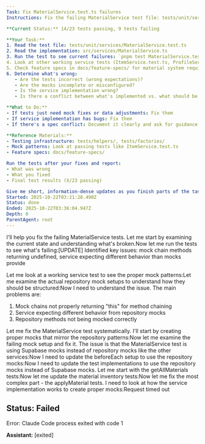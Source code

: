 ```yaml
---
Task: Fix MaterialService.test.ts failures
Instructions: Fix the failing MaterialService test file: tests/unit/services/MaterialService.test.ts

**Current Status:** 14/23 tests passing, 9 tests failing

**Your Task:**
1. Read the test file: tests/unit/services/MaterialService.test.ts
2. Read the implementation: src/services/MaterialService.ts
3. Run the test to see current failures: `pnpm test MaterialService.test.ts`
4. Look at other working service tests (ItemService.test.ts, ProfileService.test.ts, EquipmentService.test.ts) to understand proper mock patterns
5. Check feature specs in docs/feature-specs/ for material system requirements
6. Determine what's wrong:
   - Are the tests incorrect (wrong expectations)?
   - Are the mocks incomplete or misconfigured?
   - Is the service implementation wrong?
   - Is there a conflict between what's implemented vs. what should be implemented per specs?

**What to Do:**
- If tests just need mock fixes or data adjustments: Fix them
- If service implementation has bugs: Fix them
- If there's a spec conflict: Document it clearly and ask for guidance

**Reference Materials:**
- Testing infrastructure: tests/helpers/, tests/factories/
- Mock patterns: Look at passing tests like ItemService.test.ts
- Feature specs: docs/feature-specs/

Run the tests after your fixes and report:
- What was wrong
- What you fixed
- Final test results (X/23 passing)

Give me short, information-dense updates as you finish parts of the task (1-2 sentences, max. Incomplete sentences are fine). Only give these updates if you have important information to share. Prepend updates with: [UPDATE]
Started: 2025-10-22T03:21:28.490Z
Status: done
Ended: 2025-10-22T03:36:04.947Z
Depth: 0
ParentAgent: root
---
```


I'll help you fix the failing MaterialService tests. Let me start by examining the current state and understanding what's broken.Now let me run the tests to see what's failing:[UPDATE] Identified key issues: mock chain methods returning undefined, service expecting different behavior than mocks provide

Let me look at a working service test to see the proper mock patterns:Let me examine the actual repository mock setups to understand how they should be structured:Now I need to understand the issue. The main problems are:

1. Mock chains not properly returning "this" for method chaining
2. Service expecting different behavior from repository mocks
3. Repository methods not being mocked correctly

Let me fix the MaterialService test systematically. I'll start by creating proper mocks that mirror the repository patterns:Now let me examine the failing mock setup and fix it. The issue is that the MaterialService test is using Supabase mocks instead of repository mocks like the other services:Now I need to update the beforeEach setup to use the repository mocks:Now I need to update the test implementations to use the repository mocks instead of Supabase mocks. Let me start with the getAllMaterials tests:Now let me update the material inventory tests:Now let me fix the most complex part - the applyMaterial tests. I need to look at how the service implementation works to create proper mocks:Request timed out

## Status: Failed

Error: Claude Code process exited with code 1


**Assistant:** [exited]
